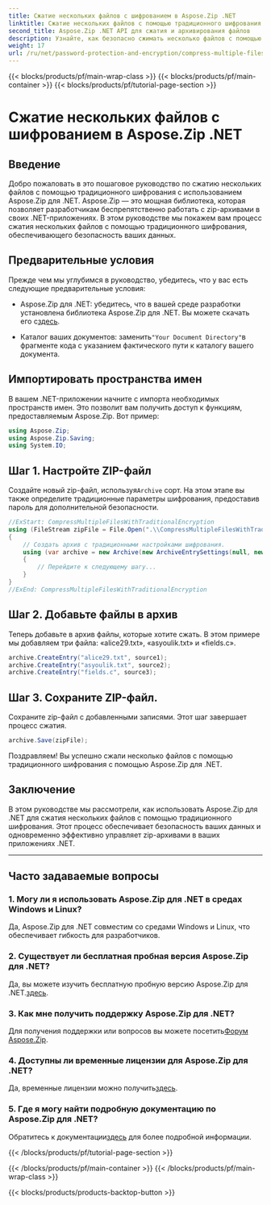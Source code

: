 ```yaml
---
title: Сжатие нескольких файлов с шифрованием в Aspose.Zip .NET
linktitle: Сжатие нескольких файлов с помощью традиционного шифрования
second_title: Aspose.Zip .NET API для сжатия и архивирования файлов
description: Узнайте, как безопасно сжимать несколько файлов с помощью традиционного шифрования в Aspose.Zip для .NET. Улучшите защиту данных в ваших приложениях .NET.
weight: 17
url: /ru/net/password-protection-and-encryption/compress-multiple-files-traditional-encryption/
---
```


{{< blocks/products/pf/main-wrap-class >}}
{{< blocks/products/pf/main-container >}}
{{< blocks/products/pf/tutorial-page-section >}}

# Сжатие нескольких файлов с шифрованием в Aspose.Zip .NET


## Введение

Добро пожаловать в это пошаговое руководство по сжатию нескольких файлов с помощью традиционного шифрования с использованием Aspose.Zip для .NET. Aspose.Zip — это мощная библиотека, которая позволяет разработчикам беспрепятственно работать с zip-архивами в своих .NET-приложениях. В этом руководстве мы покажем вам процесс сжатия нескольких файлов с помощью традиционного шифрования, обеспечивающего безопасность ваших данных.

## Предварительные условия

Прежде чем мы углубимся в руководство, убедитесь, что у вас есть следующие предварительные условия:

-  Aspose.Zip для .NET: убедитесь, что в вашей среде разработки установлена библиотека Aspose.Zip для .NET. Вы можете скачать его с[здесь](https://releases.aspose.com/zip/net/).

-  Каталог ваших документов: заменить`"Your Document Directory"`в фрагменте кода с указанием фактического пути к каталогу вашего документа.

## Импортировать пространства имен

В вашем .NET-приложении начните с импорта необходимых пространств имен. Это позволит вам получить доступ к функциям, предоставляемым Aspose.Zip. Вот пример:

```csharp
using Aspose.Zip;
using Aspose.Zip.Saving;
using System.IO;
```

## Шаг 1. Настройте ZIP-файл

 Создайте новый zip-файл, используя`Archive` сорт. На этом этапе вы также определите традиционные параметры шифрования, предоставив пароль для дополнительной безопасности.

```csharp
//ExStart: CompressMultipleFilesWithTraditionalEncryption
using (FileStream zipFile = File.Open(".\\CompressMultipleFilesWithTraditionalEncryption_out.zip", FileMode.Create))
{
    // Создать архив с традиционными настройками шифрования.
    using (var archive = new Archive(new ArchiveEntrySettings(null, new TraditionalEncryptionSettings("p@s$"))))
    {
        // Перейдите к следующему шагу...
    }
}
//ExEnd: CompressMultipleFilesWithTraditionalEncryption
```

## Шаг 2. Добавьте файлы в архив

Теперь добавьте в архив файлы, которые хотите сжать. В этом примере мы добавляем три файла: «alice29.txt», «asyoulik.txt» и «fields.c».

```csharp
archive.CreateEntry("alice29.txt", source1);
archive.CreateEntry("asyoulik.txt", source2);
archive.CreateEntry("fields.c", source3);
```

## Шаг 3. Сохраните ZIP-файл.

Сохраните zip-файл с добавленными записями. Этот шаг завершает процесс сжатия.

```csharp
archive.Save(zipFile);
```

Поздравляем! Вы успешно сжали несколько файлов с помощью традиционного шифрования с помощью Aspose.Zip для .NET.

## Заключение

В этом руководстве мы рассмотрели, как использовать Aspose.Zip для .NET для сжатия нескольких файлов с помощью традиционного шифрования. Этот процесс обеспечивает безопасность ваших данных и одновременно эффективно управляет zip-архивами в ваших приложениях .NET.

---

## Часто задаваемые вопросы

### 1. Могу ли я использовать Aspose.Zip для .NET в средах Windows и Linux?

Да, Aspose.Zip для .NET совместим со средами Windows и Linux, что обеспечивает гибкость для разработчиков.

### 2. Существует ли бесплатная пробная версия Aspose.Zip для .NET?

 Да, вы можете изучить бесплатную пробную версию Aspose.Zip для .NET.[здесь](https://releases.aspose.com/).

### 3. Как мне получить поддержку Aspose.Zip для .NET?

 Для получения поддержки или вопросов вы можете посетить[Форум Aspose.Zip](https://forum.aspose.com/c/zip/37).

### 4. Доступны ли временные лицензии для Aspose.Zip для .NET?

 Да, временные лицензии можно получить[здесь](https://purchase.aspose.com/temporary-license/).

### 5. Где я могу найти подробную документацию по Aspose.Zip для .NET?

Обратитесь к документации[здесь](https://reference.aspose.com/zip/net/) для более подробной информации.

{{< /blocks/products/pf/tutorial-page-section >}}

{{< /blocks/products/pf/main-container >}}
{{< /blocks/products/pf/main-wrap-class >}}

{{< blocks/products/products-backtop-button >}}

